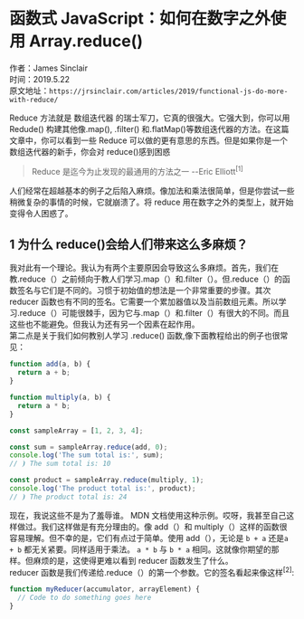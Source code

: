 # 函数式 JavaScript：如何在数字之外使用 Array.reduce()

作者：James Sinclair  
时间：2019.5.22  
原文地址：`https://jrsinclair.com/articles/2019/functional-js-do-more-with-reduce/`

Reduce 方法就是 数组迭代器 的瑞士军刀，它真的很强大。它强大到，你可以用 Redude()
构建其他像.map(), .filter() 和.flatMap()等数组迭代器的方法。在这篇文章中，你可以看到一些 Reduce 可以做的更有意思的东西。但是如果你是一个数组迭代器的新手，你会对 reduce()感到困惑

> Reduce 是迄今为止发现的最通用的方法之一
> --Eric Elliott<sup>[1]</sup>

人们经常在超越基本的例子之后陷入麻烦。像加法和乘法很简单，但是你尝试一些稍微复杂的事情的时候，它就崩溃了。将 reduce 用在数字之外的类型上，就开始变得令人困惑了。

## 1 为什么 reduce()会给人们带来这么多麻烦？

我对此有一个理论。我认为有两个主要原因会导致这么多麻烦。首先，我们在教.reduce（）之前倾向于教人们学习.map（）和.filter（）。但.reduce（）的函数签名与它们是不同的。习惯于初始值的想法是一个非常重要的步骤。其次 reducer 函数也有不同的签名。它需要一个累加器值以及当前数组元素。所以学习.reduce（）可能很棘手，因为它与.map（）和.filter（）有很大的不同。而且这些也不能避免。但我认为还有另一个因素在起作用。  
第二点是关于我们如何教别人学习 .reduce() 函数,像下面教程给出的例子也很常见：

```js
function add(a, b) {
  return a + b;
}

function multiply(a, b) {
  return a * b;
}

const sampleArray = [1, 2, 3, 4];

const sum = sampleArray.reduce(add, 0);
console.log('The sum total is:', sum);
// ⦘ The sum total is: 10

const product = sampleArray.reduce(multiply, 1);
console.log('The product total is:', product);
// ⦘ The product total is: 24
```

现在，我说这些不是为了羞辱谁。 MDN 文档使用这种示例。哎呀，我甚至自己这样做过。我们这样做是有充分理由的。像 add（）和 multiply（）这样的函数很容易理解。但不幸的是，它们有点过于简单。使用 add（），无论是 `b + a` 还是`a + b` 都无关紧要。同样适用于乘法。 `a * b` 与 `b * a` 相同。这就像你期望的那样。但麻烦的是，这使得更难以看到 reducer 函数发生了什么。  
reducer 函数是我们传递给.reduce（）的第一个参数。它的签名看起来像这样<sup>[2]</sup>:

```js
function myReducer(accumulator, arrayElement) {
  // Code to do something goes here
}
```
